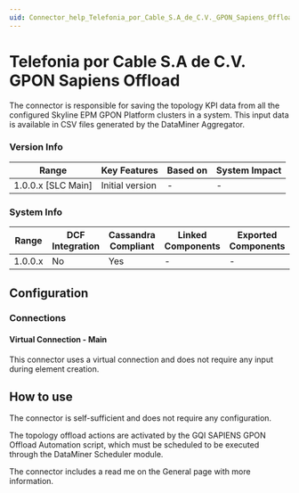 ```yaml
---
uid: Connector_help_Telefonia_por_Cable_S.A_de_C.V._GPON_Sapiens_Offload
---
```


# Telefonia por Cable S.A de C.V. GPON Sapiens Offload

The connector is responsible for saving the topology KPI data from all the configured Skyline EPM GPON Platform clusters in a system. This input data is available in CSV files generated by the DataMiner Aggregator.

### Version Info

| Range                | Key Features     | Based on     | System Impact     |
|----------------------|------------------|--------------|-------------------|
| 1.0.0.x [SLC Main]   | Initial version  | -            | -                 |

### System Info

| Range     | DCF Integration     | Cassandra Compliant     | Linked Components     | Exported Components     |
|-----------|---------------------|-------------------------|-----------------------|-------------------------|
| 1.0.0.x   | No                  | Yes                     | -                     | -                       |

## Configuration

### Connections

#### Virtual Connection - Main

This connector uses a virtual connection and does not require any input during element creation.

## How to use

The connector is self-sufficient and does not require any configuration.

The topology offload actions are activated by the GQI SAPIENS GPON Offload Automation script, which must be scheduled to be executed through the DataMiner Scheduler module.

The connector includes a read me on the General page with more information.
